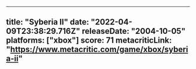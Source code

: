 
---
title: "Syberia II"
date: "2022-04-09T23:38:29.716Z"
releaseDate: "2004-10-05"
platforms: ["xbox"]
score: 71
metacriticLink: "https://www.metacritic.com/game/xbox/syberia-ii"
---
